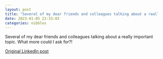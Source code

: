 ```yaml
---
layout: post
title: "Several of my dear friends and colleagues talking about a really important topic. What more could I ask for?!"
date: 2023-01-05 22:33:03
categories: nibbles
---
```


Several of my dear friends and colleagues talking about a really important topic. What more could I ask for?!

[Original LinkedIn post](https://www.linkedin.com/feed/update/urn%3Ali%3Ashare%3A7016894360927571968)
